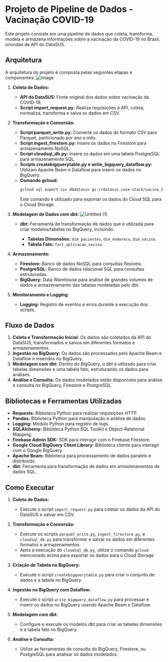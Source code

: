 # Projeto de Pipeline de Dados - Vacinação COVID-19

Este projeto consiste em uma pipeline de dados que coleta, transforma, modela e armazena informações sobre a vacinação da COVID-19 no Brasil, oriundas da API do DataSUS.

## Arquitetura

A arquitetura do projeto é composta pelas seguintes etapas e componentes:
![image](https://github.com/victorthecreative/pipeline_datasus_case_stack/assets/50841013/3bd01aca-cacc-492c-a4d4-4a47849a261b)

1. **Coleta de Dados:**

   - **API do DataSUS:** Fonte original dos dados sobre vacinação da COVID-19.
   - **Script import_request.py:** Realiza requisições à API, coleta, normaliza, transforma e salva os dados em CSV.

2. **Transformação e Conversão:**
   - **Script parquet_write.py:** Converte os dados do formato CSV para Parquet, particionado por ano e mês.
   - **Script ingest_firestore.py:** Insere os dados no Firestore para armazenamento NoSQL.
   - **Script cloudsql_db.py:** Insere os dados em uma tabela PostgreSQL para armazenamento SQL.
   - **Scripts createbigquerytable.py e write_bigquery_dataflow.py:** Utilizam Apache Beam e Dataflow para inserir os dados no BigQuery.
   - **Comando gcloud:**
     ```sh
     gcloud sql export csv dbdatasus gs://datasus_case-stack/vacina_datasus.csv --database=susdatabase --query="SELECT * FROM covid19_vacinacao"
     ```
     Este comando é utilizado para exportar os dados do Cloud SQL para o Cloud Storage.

3. **Modelagem de Dados com dbt:**
![Untitled (1)](https://github.com/victorthecreative/pipeline_datasus_case_stack/assets/50841013/47ad1475-939f-4815-9f7d-0fd8d62c83e3)
   - **dbt:** Ferramenta de transformação de dados que é utilizada para criar modelos/tabelas no BigQuery, incluindo:

     - **Tabelas Dimensões:** `dim_pacientes`, `dim_endereco`, `dim_vacina`.
     - **Tabela Fato:** `fact_aplicacao_vacina`.

5. **Armazenamento:**
   - **Firestore:** Banco de dados NoSQL para consultas flexíveis.
   - **PostgreSQL:** Banco de dados relacional SQL para consultas estruturadas.
   - **BigQuery:** Data Warehouse para análise de grandes volumes de dados e armazenamento das tabelas modeladas pelo dbt.

6. **Monitoramento e Logging:**
   - **Logging:** Registro de eventos e erros durante a execução dos scripts.

## Fluxo de Dados

1. **Coleta e Transformação Inicial:** Os dados são coletados da API do DataSUS, transformados e salvos em diferentes formatos e armazenamentos.
2. **Ingestão no BigQuery:** Os dados são processados pelo Apache Beam e Dataflow e inseridos no BigQuery.
3. **Modelagem com dbt:** Dentro do BigQuery, o dbt é utilizado para criar tabelas dimensões e uma tabela fato, estruturando os dados para análises.
4. **Análise e Consulta:** Os dados modelados estão disponíveis para análise e consulta no BigQuery, Firestore e PostgreSQL.

## Bibliotecas e Ferramentas Utilizadas

- **Requests:** Biblioteca Python para realizar requisições HTTP.
- **Pandas:** Biblioteca Python para manipulação e análise de dados.
- **Logging:** Módulo Python para registro de logs.
- **SQLAlchemy:** Biblioteca Python SQL Toolkit e Object-Relational Mapping.
- **Firebase Admin SDK:** SDK para interagir com o Firebase Firestore.
- **Google Cloud BigQuery Client Library:** Biblioteca cliente para interagir com o Google BigQuery.
- **Apache Beam:** Biblioteca para processamento de dados paralelo e distribuído.
- **dbt:** Ferramenta para transformação de dados em armazenamentos de dados SQL.

## Como Executar

1. **Coleta de Dados:**
   - Execute o script `import_request.py` para coletar os dados da API do DataSUS e salvar em CSV.

2. **Transformação e Conversão:**
   - Execute os scripts `parquet_write.py`, `ingest_firestore.py`, e `cloudsql_db.py` para transformar e salvar os dados em diferentes formatos e armazenamentos.
   - Após a execução do `cloudsql_db.py`, utilize o comando `gcloud` mencionado acima para exportar os dados para o Cloud Storage.

3. **Criação de Tabela no BigQuery:**
   - Execute o script `createbigquerytable.py` para criar o conjunto de dados e a tabela no BigQuery.

4. **Ingestão no BigQuery com Dataflow:**
   - Execute o script `write_bigquery_dataflow.py` para processar e inserir os dados no BigQuery usando Apache Beam e Dataflow.

5. **Modelagem com dbt:**
   - Configure e execute os modelos dbt para criar as tabelas dimensões e a tabela fato no BigQuery.

6. **Análise e Consulta:**
   - Utilize as ferramentas de consulta do BigQuery, Firestore, ou PostgreSQL para analisar os dados modelados.
